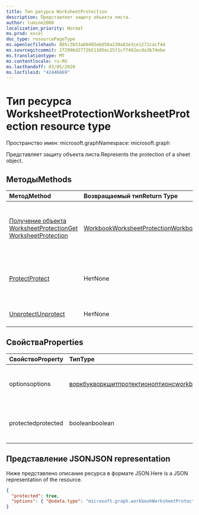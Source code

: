 ```yaml
---
title: Тип ресурса WorksheetProtection
description: Представляет защиту объекта листа.
author: lumine2008
localization_priority: Normal
ms.prod: excel
doc_type: resourcePageType
ms.openlocfilehash: 805c3b53a60495ebd50a230a83e3ce1272cacf4d
ms.sourcegitcommit: 272996d2772b51105ec25f1cf7482ecda3b74ebe
ms.translationtype: MT
ms.contentlocale: ru-RU
ms.lasthandoff: 03/05/2020
ms.locfileid: "42446669"
---
```

# <a name="worksheetprotection-resource-type"></a><span data-ttu-id="39e48-103">Тип ресурса WorksheetProtection</span><span class="sxs-lookup"><span data-stu-id="39e48-103">WorksheetProtection resource type</span></span>

<span data-ttu-id="39e48-104">Пространство имен: microsoft.graph</span><span class="sxs-lookup"><span data-stu-id="39e48-104">Namespace: microsoft.graph</span></span>

<span data-ttu-id="39e48-105">Представляет защиту объекта листа.</span><span class="sxs-lookup"><span data-stu-id="39e48-105">Represents the protection of a sheet object.</span></span>


## <a name="methods"></a><span data-ttu-id="39e48-106">Методы</span><span class="sxs-lookup"><span data-stu-id="39e48-106">Methods</span></span>

| <span data-ttu-id="39e48-107">Метод</span><span class="sxs-lookup"><span data-stu-id="39e48-107">Method</span></span>           | <span data-ttu-id="39e48-108">Возвращаемый тип</span><span class="sxs-lookup"><span data-stu-id="39e48-108">Return Type</span></span>    |<span data-ttu-id="39e48-109">Описание</span><span class="sxs-lookup"><span data-stu-id="39e48-109">Description</span></span>|
|:---------------|:--------|:----------|
|[<span data-ttu-id="39e48-110">Получение объекта WorksheetProtection</span><span class="sxs-lookup"><span data-stu-id="39e48-110">Get WorksheetProtection</span></span>](../api/worksheetprotection-get.md) | [<span data-ttu-id="39e48-111">WorkbookWorksheetProtection</span><span class="sxs-lookup"><span data-stu-id="39e48-111">WorkbookWorksheetProtection</span></span>](worksheetprotection.md) |<span data-ttu-id="39e48-112">Чтение свойств и связей объекта worksheetProtection.</span><span class="sxs-lookup"><span data-stu-id="39e48-112">Read properties and relationships of worksheetProtection object.</span></span>|
|[<span data-ttu-id="39e48-113">Protect</span><span class="sxs-lookup"><span data-stu-id="39e48-113">Protect</span></span>](../api/worksheetprotection-protect.md)|<span data-ttu-id="39e48-114">Нет</span><span class="sxs-lookup"><span data-stu-id="39e48-114">None</span></span>|<span data-ttu-id="39e48-p101">Защита листа. Выдает исключение, если лист защищен.</span><span class="sxs-lookup"><span data-stu-id="39e48-p101">Protect a worksheet. It throws if the worksheet has been protected.</span></span>|
|[<span data-ttu-id="39e48-117">Unprotect</span><span class="sxs-lookup"><span data-stu-id="39e48-117">Unprotect</span></span>](../api/worksheetprotection-unprotect.md)|<span data-ttu-id="39e48-118">Нет</span><span class="sxs-lookup"><span data-stu-id="39e48-118">None</span></span>|<span data-ttu-id="39e48-119">Снятие защиты с листа</span><span class="sxs-lookup"><span data-stu-id="39e48-119">Unprotect a worksheet</span></span>|

## <a name="properties"></a><span data-ttu-id="39e48-120">Свойства</span><span class="sxs-lookup"><span data-stu-id="39e48-120">Properties</span></span>
| <span data-ttu-id="39e48-121">Свойство</span><span class="sxs-lookup"><span data-stu-id="39e48-121">Property</span></span>     | <span data-ttu-id="39e48-122">Тип</span><span class="sxs-lookup"><span data-stu-id="39e48-122">Type</span></span>   |<span data-ttu-id="39e48-123">Описание</span><span class="sxs-lookup"><span data-stu-id="39e48-123">Description</span></span>|
|:---------------|:--------|:----------|
|<span data-ttu-id="39e48-124">options</span><span class="sxs-lookup"><span data-stu-id="39e48-124">options</span></span>|[<span data-ttu-id="39e48-125">воркбукворкшитпротектионоптионс</span><span class="sxs-lookup"><span data-stu-id="39e48-125">workbookWorksheetProtectionOptions</span></span>](worksheetprotectionoptions.md)|<span data-ttu-id="39e48-126">Параметры защиты листа.</span><span class="sxs-lookup"><span data-stu-id="39e48-126">Sheet protection options.</span></span> <span data-ttu-id="39e48-127">Только для чтения.</span><span class="sxs-lookup"><span data-stu-id="39e48-127">Read-only.</span></span>|
|<span data-ttu-id="39e48-128">protected</span><span class="sxs-lookup"><span data-stu-id="39e48-128">protected</span></span>|<span data-ttu-id="39e48-129">boolean</span><span class="sxs-lookup"><span data-stu-id="39e48-129">boolean</span></span>|<span data-ttu-id="39e48-p103">Указывает, защищен ли лист.  Только для чтения.</span><span class="sxs-lookup"><span data-stu-id="39e48-p103">Indicates if the worksheet is protected.  Read-only.</span></span>|

## <a name="json-representation"></a><span data-ttu-id="39e48-132">Представление JSON</span><span class="sxs-lookup"><span data-stu-id="39e48-132">JSON representation</span></span>

<span data-ttu-id="39e48-133">Ниже представлено описание ресурса в формате JSON.</span><span class="sxs-lookup"><span data-stu-id="39e48-133">Here is a JSON representation of the resource.</span></span>

<!--{
  "blockType": "resource",
  "optionalProperties": [],
  "baseType": "microsoft.graph.entity",
  "@odata.type": "microsoft.graph.workbookWorksheetProtection"
}-->

```json
{
  "protected": true,
  "options": { "@odata.type": "microsoft.graph.workbookWorksheetProtectionOptions" }
}

```

<!-- uuid: 8fcb5dbc-d5aa-4681-8e31-b001d5168d79
2015-10-25 14:57:30 UTC -->
<!-- {
  "type": "#page.annotation",
  "description": "WorksheetProtection resource",
  "keywords": "",
  "section": "documentation",
  "tocPath": ""
}-->

